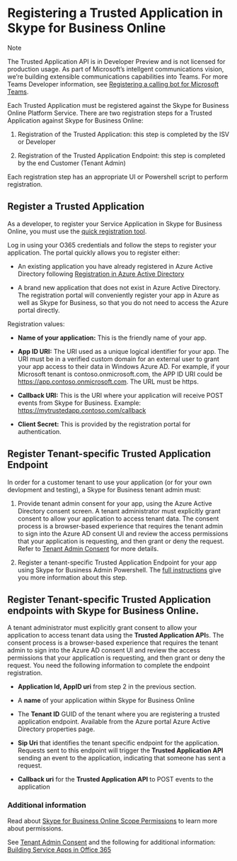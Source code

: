 # Registering a Trusted Application in Skype for Business Online

> [!NOTE] 
> The Trusted Application API is in Developer Preview and is not licensed for production usage. As part of Microsoft’s intellgent communications vision, we’re building extensible communications capabilities into Teams. For more Teams Developer information, see [Registering a calling bot for Microsoft Teams](https://docs.microsoft.com/microsoftteams/platform/concepts/calls-and-meetings/registering-calling-bot).

Each Trusted Application must be registered against the Skype for Business Online Platform Service.  There are two registration steps for a Trusted Application against Skype for Business Online:

1. Registration of the Trusted Application: this step is completed by the ISV or Developer

2. Registration of the Trusted Application Endpoint: this step is completed by the end Customer (Tenant Admin)


Each registration step has an appropriate UI or Powershell script to perform registration. 


## Register a Trusted Application 

As a developer, to register your Service Application in Skype for Business Online, you must use the [quick registration tool](https://aka.ms/skypeappregistration).

Log in using your O365 credentials and follow the steps to register your application.  The portal quickly allows you to register either:

   - An existing application you have already registered in Azure Active Directory following [Registration in Azure Active Directory](./RegistrationInAzureActiveDirectory.md)

   - A brand new application that does not exist in Azure Active Directory.  The registration portal will conveniently register your app in Azure as well as Skype for Business, so that you do not need to access the Azure portal directly.

Registration values:

   - **Name of your application:**  This is the friendly name of your app.
      
   - **App ID URI:** The URI used as a unique logical identifier for your app. The URI must be in a verified custom domain for an external user to grant your app access to their data in Windows Azure AD. For example, if your Microsoft tenant is contoso.onmicrosoft.com, the APP ID URI could be https://app.contoso.onmicrosoft.com. The URL must be https.  
   
   - **Callback URI:**  This is the URI where your application will receive POST events from Skype for Business.  Example: https://mytrustedapp.contoso.com/callback
   
   - **Client Secret:** This is provided by the registration portal for authentication.
   
   
## Register Tenant-specific Trusted Application Endpoint   
   
In order for a customer tenant to use your application (or for your own devlopment and testing), a Skype for Business tenant admin must:

   1. Provide tenant admin consent for your app, using the Azure Active Directory consent screen.  A tenant administrator must explicitly grant consent to allow your application to access tenant data. The consent process is a browser-based experience that requires the tenant admin to sign into the Azure AD consent UI and review the access permissions that your application is requesting, and then grant or deny the request.  Refer to [Tenant Admin Consent](./TenantAdminConsent.md) for more details.
   
   2. Register a tenant-specific Trusted Application Endpoint for your app using Skype for Business Admin Powershell. The [full instructions](./TrustedApplicationEndpoint.md) give you more information about this step.

## Register Tenant-specific Trusted Application endpoints with Skype for Business Online.
A tenant administrator must explicitly grant consent to allow your application to access tenant data using the **Trusted Application API**s. The consent process is a browser-based experience that requires the tenant admin to sign into the Azure AD consent UI and review the access permissions that your application is requesting, and then grant or deny the request. You need the following information to complete the endpoint registration.


- **Application Id, AppID uri** from step 2 in the previous section.

- A **name** of your application within Skype for Business Online

- The **Tenant ID** GUID of the tenant where you are registering a trusted application endpoint.  Available from the Azure portal Azure Active Directory properties page.

- **Sip Uri** that identifies the tenant specific endpoint for the application. Requests sent to this endpoint will trigger the **Trusted Application API** sending an event to the application, indicating that someone has sent a request.

- **Callback uri** for the **Trusted Application API** to POST events to the application

### Additional information
Read about [Skype for Business Online Scope Permissions](https://msdn.microsoft.com/en-us/skype/ucwa/skypeforbusinessonlinescopepermissions) to learn more about permissions.  

See [Tenant Admin Consent](./TenantAdminConsent.md) and the following for additional information:
[Building Service Apps in Office 365](https://msdn.microsoft.com/en-us/office/office365/howto/building-service-apps-in-office-365)
